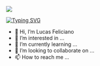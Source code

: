 <!-- <h4 align="center"> 
---
	🚧  Projeto perfil do Github 🚀 Em construção...  🚧
</h4> 

<img src="https://readme-typing-svg.herokuapp.com?color=E6B5776697&lines=I'm+a+fullstack+developer">

<hr> -->


<img src="https://readme-typing-svg.herokuapp.com?color=E6B5776697&lines=I'm+learning+fullstack+development">


[![Typing SVG](https://readme-typing-svg.herokuapp.com?color=4B3BF7&background=FFFFFF01&center=true&vCenter=true&width=700&height=100&lines=I'm+learning+fullstack+development)](https://git.io/typing-svg)


<!--
[![Typing SVG](https://readme-typing-svg.herokuapp.com?color=4B3BF7&background=FFFFFF01&center=true&vCenter=true&width=700&height=100&lines=The+five+boxing+wizards+jump+quickly)](https://git.io/typing-svg)
<hr> -->


- 👋 Hi, I’m Lucas Feliciano
- 👀 I’m interested in ...
- 🌱 I’m currently learning ...
- 💞️ I’m looking to collaborate on ...
- 📫 How to reach me ...

<!---
LucasFeliciano02/LucasFeliciano02 is a ✨ special ✨ repository because its `README.md` (this file) appears on your GitHub profile.
You can click the Preview link to take a look at your changes.
--->
